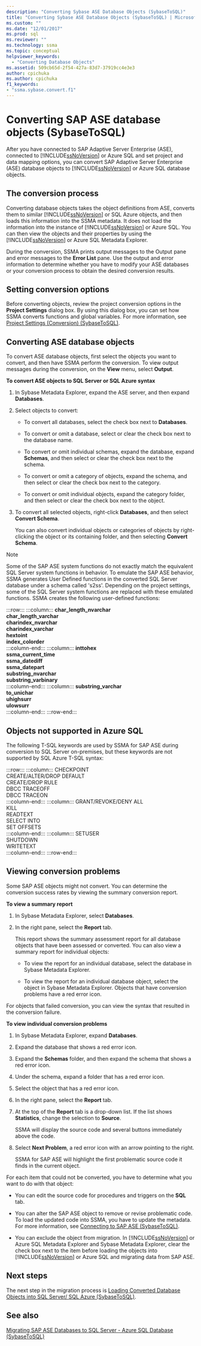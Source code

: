 ```yaml
---
description: "Converting Sybase ASE Database Objects (SybaseToSQL)"
title: "Converting Sybase ASE Database Objects (SybaseToSQL) | Microsoft Docs"
ms.custom: ""
ms.date: "12/01/2017"
ms.prod: sql
ms.reviewer: ""
ms.technology: ssma
ms.topic: conceptual
helpviewer_keywords: 
  - "Converting Database Objects"
ms.assetid: 509cb65d-2f54-427a-83d7-37919cc4e3e3
author: cpichuka 
ms.author: cpichuka 
f1_keywords: 
- "ssma.sybase.convert.f1"
---
```

# Converting SAP ASE database objects (SybaseToSQL)
After you have connected to SAP Adaptive Server Enterprise (ASE), connected to [!INCLUDE[ssNoVersion](../../includes/ssnoversion-md.md)] or Azure SQL and set project and data mapping options, you can convert SAP Adaptive Server Enterprise (ASE) database objects to [!INCLUDE[ssNoVersion](../../includes/ssnoversion-md.md)] or Azure SQL database objects.  
  
## The conversion process  
Converting database objects takes the object definitions from ASE, converts them to similar [!INCLUDE[ssNoVersion](../../includes/ssnoversion-md.md)] or SQL Azure objects, and then loads this information into the SSMA metadata. It does not load the information into the instance of [!INCLUDE[ssNoVersion](../../includes/ssnoversion-md.md)] or Azure SQL. You can then view the objects and their properties by using the [!INCLUDE[ssNoVersion](../../includes/ssnoversion-md.md)] or Azure SQL Metadata Explorer.
  
During the conversion, SSMA prints output messages to the Output pane and error messages to the **Error List** pane. Use the output and error information to determine whether you have to modify your ASE databases or your conversion process to obtain the desired conversion results.  
  
## Setting conversion options  
Before converting objects, review the project conversion options in the **Project Settings** dialog box. By using this dialog box, you can set how SSMA converts functions and global variables. For more information, see [Project Settings &#40;Conversion&#41; &#40;SybaseToSQL&#41;](../../ssma/sybase/project-settings-conversion-sybasetosql.md).  
  
## Converting ASE database objects  
To convert ASE database objects, first select the objects you want to convert, and then have SSMA perform the conversion. To view output messages during the conversion, on the **View** menu, select **Output**.  
  
**To convert ASE objects to SQL Server or SQL Azure syntax**  
  
1.  In Sybase Metadata Explorer, expand the ASE server, and then expand **Databases**.  
  
2.  Select objects to convert:  
  
    -   To convert all databases, select the check box next to **Databases**.  
  
    -   To convert or omit a database, select or clear the check box next to the database name.  
  
    -   To convert or omit individual schemas, expand the database, expand **Schemas**, and then select or clear the check box next to the schema.  
  
    -   To convert or omit a category of objects, expand the schema, and then select or clear the check box next to the category.  
  
    -   To convert or omit individual objects, expand the category folder, and then select or clear the check box next to the object.  
  
3.  To convert all selected objects, right-click **Databases**, and then select **Convert Schema**.  
  
    You can also convert individual objects or categories of objects by right-clicking the object or its containing folder, and then selecting **Convert Schema**.  
  
> [!NOTE]  
> Some of the SAP ASE system functions do not exactly match the equivalent SQL Server system functions in behavior. To emulate the SAP ASE behavior, SSMA generates User Defined functions in the converted SQL Server database under a schema called 's2ss'. Depending on the project settings, some of the SQL Server system functions are replaced with these emulated functions. SSMA creates the following user-defined functions:  

:::row:::
    :::column:::
        **char_length_nvarchar**  
        **char_length_varchar**  
        **charindex_nvarchar**  
        **charindex_varchar**  
        **hextoint**  
        **index_colorder**  
    :::column-end:::
    :::column:::
        **inttohex**  
        **ssma_current_time**  
        **ssma_datediff**  
        **ssma_datepart**  
        **substring_nvarchar**  
        **substring_varbinary**  
    :::column-end:::
    :::column:::
        **substring_varchar**  
        **to_unichar**  
        **uhighsurr**  
        **ulowsurr**  
    :::column-end:::
:::row-end:::

## Objects not supported in Azure SQL  
The following T-SQL keywords are used by SSMA for SAP ASE during conversion to SQL Server on-premises, but these keywords are not supported by SQL Azure T-SQL syntax:  

:::row:::
    :::column:::
        CHECKPOINT  
        CREATE/ALTER/DROP DEFAULT  
        CREATE/DROP RULE  
        DBCC TRACEOFF  
        DBCC TRACEON  
    :::column-end:::
    :::column:::
        GRANT/REVOKE/DENY ALL  
        KILL  
        READTEXT  
        SELECT INTO  
        SET OFFSETS  
    :::column-end:::
    :::column:::
        SETUSER  
        SHUTDOWN  
        WRITETEXT  
    :::column-end:::
:::row-end:::

## Viewing conversion problems  
Some SAP ASE objects might not convert. You can determine the conversion success rates by viewing the summary conversion report.  
  
**To view a summary report**  
  
1.  In Sybase Metadata Explorer, select **Databases**.  
  
2.  In the right pane, select the **Report** tab.  
  
    This report shows the summary assessment report for all database objects that have been assessed or converted. You can also view a summary report for individual objects:  
  
    -   To view the report for an individual database, select the database in Sybase Metadata Explorer.  
  
    -   To view the report for an individual database object, select the object in Sybase Metadata Explorer. Objects that have conversion problems have a red error icon.  
  
For objects that failed conversion, you can view the syntax that resulted in the conversion failure.  
  
**To view individual conversion problems**  
  
1.  In Sybase Metadata Explorer, expand **Databases**.  
  
2.  Expand the database that shows a red error icon.  
  
3.  Expand the **Schemas** folder, and then expand the schema that shows a red error icon.  
  
4.  Under the schema, expand a folder that has a red error icon.  
  
5.  Select the object that has a red error icon.  
  
6.  In the right pane, select the **Report** tab.  
  
7.  At the top of the **Report** tab is a drop-down list. If the list shows **Statistics**, change the selection to **Source**.  
  
    SSMA will display the source code and several buttons immediately above the code.  
  
8.  Select **Next Problem**, a red error icon with an arrow pointing to the right.  
  
    SSMA for SAP ASE will highlight the first problematic source code it finds in the current object.  
  
For each item that could not be converted, you have to determine what you want to do with that object:  
  
-   You can edit the source code for procedures and triggers on the **SQL** tab.  
  
-   You can alter the SAP ASE object to remove or revise problematic code. To load the updated code into SSMA, you have to update the metadata. For more information, see [Connecting to SAP ASE &#40;SybaseToSQL&#41;](../../ssma/sybase/connecting-to-sybase-ase-sybasetosql.md).  
  
-   You can exclude the object from migration. In [!INCLUDE[ssNoVersion](../../includes/ssnoversion-md.md)] or Azure SQL Metadata Explorer and Sybase Metadata Explorer, clear the check box next to the item before loading the objects into [!INCLUDE[ssNoVersion](../../includes/ssnoversion-md.md)] or Azure SQL and migrating data from SAP ASE.  
  
## Next steps  
The next step in the migration process is [Loading Converted Database Objects into SQL Server/ SQL Azure (SybaseToSQL)](./loading-converted-database-objects-into-sql-server-sybasetosql.md).  
  
## See also  
[Migrating SAP ASE Databases to SQL Server - Azure SQL Database &#40;SybaseToSQL&#41;](../../ssma/sybase/migrating-sybase-ase-databases-to-sql-server-azure-sql-db-sybasetosql.md)  
